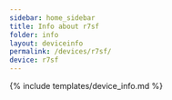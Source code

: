 ```yaml
---
sidebar: home_sidebar
title: Info about r7sf
folder: info
layout: deviceinfo
permalink: /devices/r7sf/
device: r7sf
---
```

{% include templates/device_info.md %}
